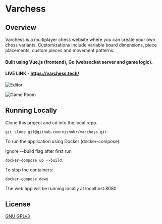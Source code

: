 # Varchess
## Overview
Varchess is a multiplayer chess website where you can create your own chess variants. Customizations include variable board dimensions, piece placements, custom pieces and movement patterns.

#### Built using Vue.js (frontend), Go (websocket server and game logic).

#### LIVE LINK - https://varchess.tech/


![Editor](https://i.imgur.com/F6xPlhS.png)


![Game Room](https://i.imgur.com/PB2iVmT.png)

## Running Locally
Clone this project and cd into the local repo.
```
git clone git@github.com:vishnkr/varchess.git
```
To run the application using Docker (docker-compose):

Ignore --build flag after first run
```
docker-compose up --build 
```
To stop the containers:
```
docker-compose down
```
The web app will be running locally at localhost:8080

## License
[GNU GPLv3](https://www.gnu.org/licenses/gpl-3.0.en.html)